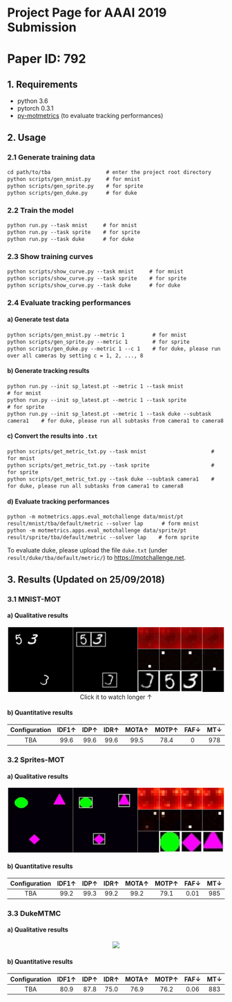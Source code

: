 # Project Page for AAAI 2019 Submission 
# Paper ID: 792


<!--
Paper Title: **Tracking by Animation: Unsupervised Learning of Multi-Object Attentive Trackers**
-->

<!--
The latest version of our paper is available at [**HERE**](https://github.com/anonymous-projects/tracking-by-animation).
-->


## 1. Requirements
- python 3.6
- pytorch 0.3.1
- [py-motmetrics](https://github.com/cheind/py-motmetrics) (to evaluate tracking performances)



## 2. Usage


### 2.1 Generate training data

```
cd path/to/tba                  # enter the project root directory
python scripts/gen_mnist.py     # for mnist
python scripts/gen_sprite.py    # for sprite
python scripts/gen_duke.py      # for duke
```


### 2.2 Train the model


```
python run.py --task mnist     # for mnist
python run.py --task sprite    # for sprite
python run.py --task duke      # for duke
```


### 2.3 Show training curves


```
python scripts/show_curve.py --task mnist     # for mnist
python scripts/show_curve.py --task sprite    # for sprite
python scripts/show_curve.py --task duke      # for duke
```


### 2.4 Evaluate tracking performances

#### a) Generate test data
```
python scripts/gen_mnist.py --metric 1         # for mnist
python scripts/gen_sprite.py --metric 1        # for sprite
python scripts/gen_duke.py --metric 1 --c 1    # for duke, please run over all cameras by setting c = 1, 2, ..., 8
```

#### b) Generate tracking results
```
python run.py --init sp_latest.pt --metric 1 --task mnist                     # for mnist
python run.py --init sp_latest.pt --metric 1 --task sprite                    # for sprite
python run.py --init sp_latest.pt --metric 1 --task duke --subtask camera1    # for duke, please run all subtasks from camera1 to camera8
```

#### c) Convert the results into `.txt`
```
python scripts/get_metric_txt.py --task mnist                     # for mnist
python scripts/get_metric_txt.py --task sprite                    # for sprite
python scripts/get_metric_txt.py --task duke --subtask camera1    # for duke, please run all subtasks from camera1 to camera8
```

#### d) Evaluate tracking performances
```
python -m motmetrics.apps.eval_motchallenge data/mnist/pt result/mnist/tba/default/metric --solver lap      # form mnist
python -m motmetrics.apps.eval_motchallenge data/sprite/pt result/sprite/tba/default/metric --solver lap    # form sprite
```

To evaluate duke, please upload the file `duke.txt` (under `result/duke/tba/default/metric/`) to https://motchallenge.net.




## 3. Results (Updated on 25/09/2018)


### 3.1 MNIST-MOT



#### a) Qualitative results

<p align="center">
<a href="https://vimeo.com/291638636" target="_blank"><img src="imgs/mnist.gif" width="500"/></a><br/>Click it to watch longer &uarr;
</p>

#### b) Quantitative results
|Configuration|IDF1&uarr;|IDP&uarr;|IDR&uarr;|MOTA&uarr;|MOTP&uarr;|FAF&darr;|MT&darr;|ML&darr;|FP&darr;|FN&darr;|IDS&darr;|Frag&darr;|
|:-:|:-:|:-:|:-:|:-:|:-:|:-:|:-:|:-:|:-:|:-:|:-:|:-:|
|TBA          |99.6      |99.6     |99.6     |99.5      |78.4      |0        |978     |0       |49      |49      |22       |7         |



### 3.2 Sprites-MOT


#### a) Qualitative results

<p align="center">
<a href="https://vimeo.com/291639643" target="_blank"><img src="imgs/sprite.gif" width="500"/></a>
</p>

#### b) Quantitative results
|Configuration|IDF1&uarr;|IDP&uarr;|IDR&uarr;|MOTA&uarr;|MOTP&uarr;|FAF&darr;|MT&darr;|ML&darr;|FP&darr;|FN&darr;|IDS&darr;|Frag&darr;|
|:-:|:-:|:-:|:-:|:-:|:-:|:-:|:-:|:-:|:-:|:-:|:-:|:-:|
|TBA          |99.2      |99.3     |99.2     |99.2      |79.1      |0.01     |985     |1       |60      |80      |30       |22        |




### 3.3 DukeMTMC


#### a) Qualitative results

<p align="center">
<a href="https://vimeo.com/291645071" target="_blank"><img src="imgs/duke.gif" width="500"/></a>
</p>

#### b) Quantitative results
|Configuration|IDF1&uarr;|IDP&uarr;|IDR&uarr;|MOTA&uarr;|MOTP&uarr;|FAF&darr;|MT&darr;|ML&darr;|FP&darr;|FN&darr;|IDS&darr;|Frag&darr;|
|:-:|:-:|:-:|:-:|:-:|:-:|:-:|:-:|:-:|:-:|:-:|:-:|:-:|
|TBA          |80.9      |87.8     |75.0     |76.9      |76.2      |0.06     |883     |31      |46,945  |196,753 |469      |1,507     |




